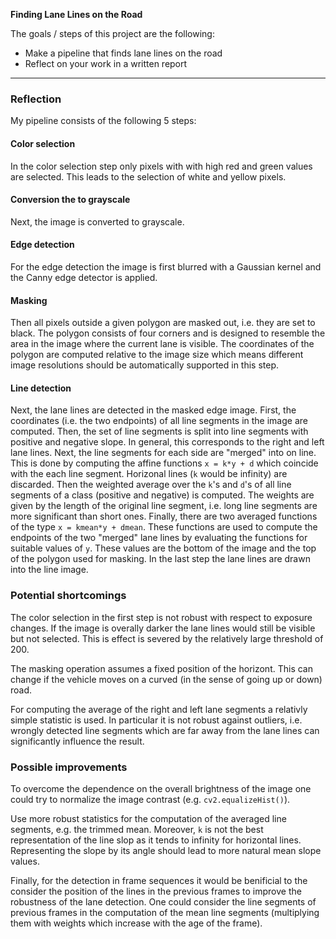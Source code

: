 **Finding Lane Lines on the Road**

The goals / steps of this project are the following:
* Make a pipeline that finds lane lines on the road
* Reflect on your work in a written report

---

### Reflection

My pipeline consists of the following 5 steps:

#### Color selection

In the color selection step only pixels with with high red and green values are selected. This leads to the selection of white and yellow pixels.

#### Conversion the to grayscale

Next, the image is converted to grayscale.

#### Edge detection

For the edge detection the image is first blurred with a Gaussian kernel and the Canny edge detector is applied.

#### Masking

Then all pixels outside a given polygon are masked out, i.e. they are set to black. The polygon consists of four corners and is designed to resemble the area in the image where the current lane is visible. The coordinates of the polygon are computed relative to the image size which means different image resolutions should be automatically supported in this step.

#### Line detection

Next, the lane lines are detected in the masked edge image. First, the coordinates (i.e. the two endpoints) of all line segments in the image are computed. Then, the set of line segments is split into line segments with positive and negative slope. In general, this corresponds to the right and left lane lines. Next, the line segments for each side are "merged" into on line. This is done by computing the affine functions `x = k*y + d` which coincide with the each line segment. Horizonal lines (`k` would be infinity) are discarded. Then the weighted average over the `k`'s and `d`'s of all line segments of a class (positive and negative) is computed. The weights are given by the length of the original line segment, i.e. long line segments are more significant than short ones. Finally, there are two averaged functions of the type `x = kmean*y + dmean`. These functions are used to compute the endpoints of the two "merged" lane lines by evaluating the functions for suitable values of `y`. These values are the bottom of the image and the top of the polygon used for masking. In the last step the lane lines are drawn into the line image.

### Potential shortcomings

The color selection in the first step is not robust with respect to exposure changes. If the image is overally darker the lane lines would still be visible but not selected. This is effect is severed by the relatively large threshold of 200.

The masking operation assumes a fixed position of the horizont. This can change if the vehicle moves on a curved (in the sense of going up or down) road.

For computing the average of the right and left lane segments a relativly simple statistic is used. In particular it is not robust against outliers, i.e. wrongly detected line segments which are far away from the lane lines can significantly influence the result.

### Possible improvements

To overcome the dependence on the overall brightness of the image one could try to normalize the image contrast (e.g. `cv2.equalizeHist()`).

Use more robust statistics for the computation of the averaged line segments, e.g. the trimmed mean. Moreover, `k` is not the best representation of the line slop as it tends to infinity for horizontal lines. Representing the slope by its angle should lead to more natural mean slope values.

Finally, for the detection in frame sequences it would be benificial to the consider the position of the lines in the previous frames to improve the robustness of the lane detection. One could consider the line segments of previous frames in the computation of the mean line segments (multiplying them with weights which increase with the age of the frame).
